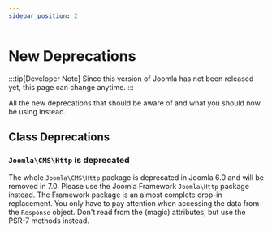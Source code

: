 ```yaml
---
sidebar_position: 2
---
```


New Deprecations
================

:::tip[Developer Note]
  Since this version of Joomla has not been released yet, this page can change anytime.
:::

All the new deprecations that should be aware of and what you should now be using instead.

## Class Deprecations

### `Joomla\CMS\Http` is deprecated

The whole `Joomla\CMS\Http` package is deprecated in Joomla 6.0 and will be removed in 7.0. Please use the Joomla Framework `Joomla\Http` package instead. The Framework package is an almost complete drop-in replacement. You only have to pay attention when accessing the data from the `Response` object. Don't read from the (magic) attributes, but use the PSR-7 methods instead.
